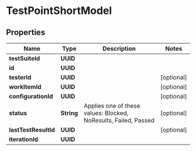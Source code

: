 

# TestPointShortModel


## Properties

| Name | Type | Description | Notes |
|------------ | ------------- | ------------- | -------------|
|**testSuiteId** | **UUID** |  |  |
|**id** | **UUID** |  |  |
|**testerId** | **UUID** |  |  [optional] |
|**workItemId** | **UUID** |  |  [optional] |
|**configurationId** | **UUID** |  |  [optional] |
|**status** | **String** | Applies one of these values: Blocked, NoResults, Failed, Passed |  [optional] |
|**lastTestResultId** | **UUID** |  |  [optional] |
|**iterationId** | **UUID** |  |  |



